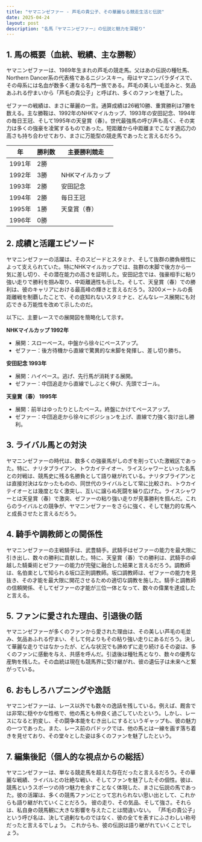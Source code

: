```yaml
---
title: "ヤマニンゼファー - 芦毛の貴公子、その華麗なる競走生活と伝説"
date: 2025-04-24
layout: post
description: "名馬『ヤマニンゼファー』の伝説と魅力を深堀り"
---
```


## 1. 馬の概要（血統、戦績、主な勝鞍）

ヤマニンゼファーは、1989年生まれの芦毛の競走馬。父はあの伝説の種牡馬、Northern Dancer系の代表格であるニジンスキー。母はヤマニンパラダイスで、その母系には名血が数多く連なる名門一族である。芦毛の美しい毛並みと、気品あふれる佇まいから「芦毛の貴公子」と呼ばれ、多くのファンを魅了した。

ゼファーの戦績は、まさに華麗の一言。通算成績は26戦10勝、重賞勝利は7勝を数える。主な勝鞍は、1992年のNHKマイルカップ、1993年の安田記念、1994年の毎日王冠、そして1995年の天皇賞（春）。世代最強馬の呼び声も高く、その実力は多くの強豪を凌駕するものであった。短距離から中距離までこなす適応力の高さも持ち合わせており、まさに万能型の競走馬であったと言えるだろう。

| 年 | 勝利数 | 主要勝利競走 |
|---|---|---|
| 1991年 | 2勝 |  |
| 1992年 | 3勝 | NHKマイルカップ |
| 1993年 | 2勝 | 安田記念 |
| 1994年 | 2勝 | 毎日王冠 |
| 1995年 | 1勝 | 天皇賞（春） |
| 1996年 | 0勝 |  |


## 2. 成績と活躍エピソード

ヤマニンゼファーの活躍は、そのスピードとスタミナ、そして抜群の勝負根性によって支えられていた。特にNHKマイルカップでは、抜群の末脚で後方から一気に差し切り、その潜在能力の高さを証明した。安田記念では、強豪相手に粘り強い走りで勝利を掴み取り、中距離適性も示した。そして、天皇賞（春）での勝利は、彼のキャリアにおける最高峰の輝きと言えるだろう。3200メートルの長距離戦を制覇したことで、その底知れないスタミナと、どんなレース展開にも対応できる万能性を改めて示したのだ。

以下に、主要レースでの展開図を簡略化して示す。

**NHKマイルカップ 1992年**

* 展開：スローペース。中盤から徐々にペースアップ。
* ゼファー：後方待機から直線で驚異的な末脚を発揮し、差し切り勝ち。

**安田記念 1993年**

* 展開：ハイペース。逃げ、先行馬が消耗する展開。
* ゼファー：中団追走から直線でしぶとく伸び、先頭でゴール。

**天皇賞（春） 1995年**

* 展開：前半はゆったりとしたペース。終盤にかけてペースアップ。
* ゼファー：中団追走から徐々にポジションを上げ、直線で力強く抜け出し勝利。


## 3. ライバル馬との対決

ヤマニンゼファーの時代は、数多くの強豪馬がしのぎを削っていた激戦区であった。特に、ナリタブライアン、トウカイテイオー、ライスシャワーといった名馬との対戦は、競馬史に残る名勝負として語り継がれている。ナリタブライアンとは直接対決はなかったものの、同世代のライバルとして常に比較され、トウカイテイオーとは幾度となく激突し、互いに譲らぬ死闘を繰り広げた。ライスシャワーとは天皇賞（春）で激突、ゼファーの粘り強い走りが見事勝利を掴んだ。これらのライバルとの競争が、ヤマニンゼファーをさらに強く、そして魅力的な馬へと成長させたと言えるだろう。


## 4. 騎手や調教師との関係性

ヤマニンゼファーの主戦騎手は、武豊騎手。武騎手はゼファーの能力を最大限に引き出し、数々の勝利に貢献した。特に、天皇賞（春）での勝利は、武騎手の卓越した騎乗術とゼファーの能力が完璧に融合した結果と言えるだろう。調教師は、名伯楽として知られる坂口正則調教師。坂口調教師は、ゼファーの能力を見抜き、その才能を最大限に開花させるための適切な調教を施した。騎手と調教師の信頼関係、そしてゼファーの才能が三位一体となって、数々の偉業を達成したと言える。


## 5. ファンに愛された理由、引退後の話

ヤマニンゼファーが多くのファンから愛された理由は、その美しい芦毛の毛並み、気品あふれる佇まい、そして何よりもその粘り強い走りにあるだろう。決して華麗な走りではなかったが、どんな状況でも諦めずに走り続けるその姿は、多くのファンに感動を与え、共感を呼んだ。引退後は種牡馬となり、数々の優秀な産駒を残した。その血統は現在も競馬界に受け継がれ、彼の遺伝子は未来へと繋がっている。


## 6. おもしろハプニングや逸話

ヤマニンゼファーは、レース以外でも数々の逸話を残している。例えば、厩舎では非常に穏やかな性格で、他の馬とも仲良く過ごしていたという。しかし、レースになると豹変し、その闘争本能をむき出しにするというギャップも、彼の魅力の一つであった。また、レース前のパドックでは、他の馬とは一線を画す落ち着きを見せており、その堂々とした姿は多くのファンを魅了したという。


## 7. 編集後記（個人的な視点からの総括）

ヤマニンゼファーは、単なる競走馬を超えた存在だったと言えるだろう。その華麗な戦績、ライバルとの壮絶な戦い、そしてファンを魅了したその個性。彼は、競馬というスポーツの持つ魅力を余すことなく体現した、まさに伝説の馬であった。彼の活躍は、多くの競馬ファンにとって忘れられない思い出として、これからも語り継がれていくことだろう。  彼の走り、その気品、そして強さ。それらは、私自身の競馬観に大きな影響を与えたことは間違いない。  「芦毛の貴公子」という呼び名は、決して過剰なものではなく、彼の全てを表すにふさわしい称号だったと言えるでしょう。  これからも、彼の伝説は語り継がれていくことでしょう。
